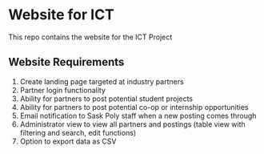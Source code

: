 # Website for ICT
This repo contains the website for the ICT Project

## Website Requirements
1. Create landing page targeted at industry partners
2. Partner login functionality
3. Ability for partners to post potential student projects
4. Ability for partners to post potential co-op or internship opportunities
5. Email notification to Sask Poly staff when a new posting comes through
6. Administrator view to view all partners and postings (table view with filtering and search, edit functions)
7. Option to export data as CSV
